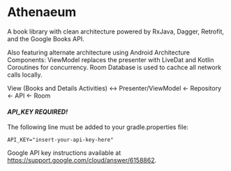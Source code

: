 # Athenaeum
A book library with clean architecture powered by RxJava, Dagger, Retrofit, and the Google Books API.

Also featuring alternate architecture using Android Architecture Components: ViewModel replaces the presenter with LiveDat and Kotlin Coroutines for concurrency. Room Database is used to cachce all network calls locally.

View (Books and Details Activities) <-> Presenter/ViewModel <- Repository <- API
                                                                          <- Room
                                                                          
#### *API_KEY REQUIRED!*
The following line must be added to your gradle.properties file:

`API_KEY="insert-your-api-key-here"`

Google API key instructions available at https://support.google.com/cloud/answer/6158862.
